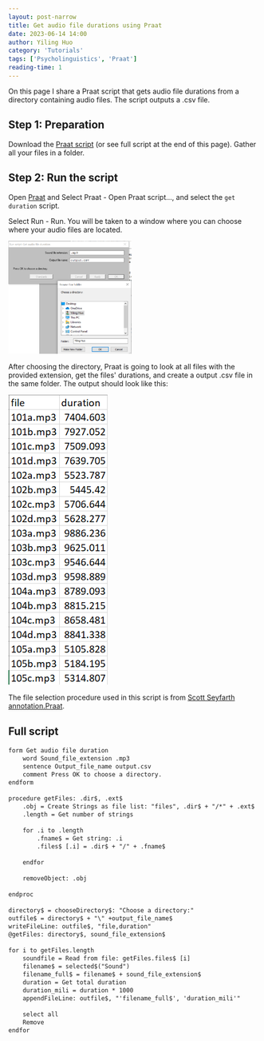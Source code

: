 ```yaml
---
layout: post-narrow
title: Get audio file durations using Praat
date: 2023-06-14 14:00
author: Yiling Huo
category: 'Tutorials'
tags: ['Psycholinguistics', 'Praat']
reading-time: 1
---
```


On this page I share a Praat script that gets audio file durations from a directory containing audio files. The script outputs a .csv file.

<!--excerpt-->

## Step 1: Preparation

Download the <a href="/files/resources/praat/get_duration" download>Praat script</a> (or see full script at the end of this page). Gather all your files in a folder. 

## Step 2: Run the script

Open [Praat](https://www.fon.hum.uva.nl/praat/) and Select Praat - Open Praat script..., and select the `get duration` script.

Select Run - Run. You will be taken to a window where you can choose where your audio files are located. 

<img src="/images/tutorials/get_duration/ui.png"  width="49%">

After choosing the directory, Praat is going to look at all files with the provided extension, get the files' durations, and create a output .csv file in the same folder. The output should look like this:

![output](/images/tutorials/get_duration/output.png)

The file selection procedure used in this script is from [Scott Seyfarth annotation.Praat](https://gist.github.com/scjs/ffbbba71cc8b3ff9d0476c82b2df9d0f). 

## Full script

```
form Get audio file duration
    word Sound_file_extension .mp3
    sentence Output_file_name output.csv
    comment Press OK to choose a directory.
endform

procedure getFiles: .dir$, .ext$
    .obj = Create Strings as file list: "files", .dir$ + "/*" + .ext$
    .length = Get number of strings

    for .i to .length
        .fname$ = Get string: .i
        .files$ [.i] = .dir$ + "/" + .fname$

    endfor

    removeObject: .obj

endproc

directory$ = chooseDirectory$: "Choose a directory:"
outfile$ = directory$ + "\" +output_file_name$
writeFileLine: outfile$, "file,duration"
@getFiles: directory$, sound_file_extension$

for i to getFiles.length
    soundfile = Read from file: getFiles.files$ [i]
    filename$ = selected$("Sound")
    filename_full$ = filename$ + sound_file_extension$
    duration = Get total duration
    duration_mili = duration * 1000
    appendFileLine: outfile$, "'filename_full$', 'duration_mili'"

    select all
    Remove
endfor
```